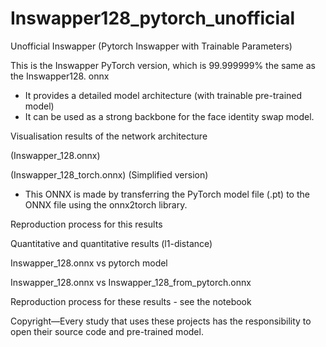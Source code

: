 # Inswapper128_pytorch_unofficial
Unofficial Inswapper (Pytorch Inswapper with Trainable Parameters)

This is the Inswapper PyTorch version, which is 99.999999% the same as the Inswapper128. onnx
* It provides a detailed model architecture (with trainable pre-trained model)
* It can be used as a strong backbone for the face identity swap model.


Visualisation results of the network architecture

 (Inswapper_128.onnx)


  (Inswapper_128_torch.onnx) (Simplified version)
  * This ONNX is made by transferring the PyTorch model file (.pt) to the ONNX file using the onnx2torch library.

Reproduction process for this results


Quantitative and quantitative results (l1-distance)

Inswapper_128.onnx vs pytorch model

Inswapper_128.onnx vs Inswapper_128_from_pytorch.onnx

Reproduction process for these results - see the notebook


Copyright—Every study that uses these projects has the responsibility to open their source code and pre-trained model.

